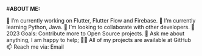 #**ABOUT ME:**


🔭 I’m currently working on Flutter, Flutter Flow and Firebase.
🌱 I’m currently learning Python, Java.
👯 I’m looking to collaborate with other developers.
🥅 2023 Goals: Contribute more to Open Source projects.
💬 Ask me about anything, I am happy to help;
👨‍💻 All of my projects are available at GitHub
📫 Reach me via: Email

